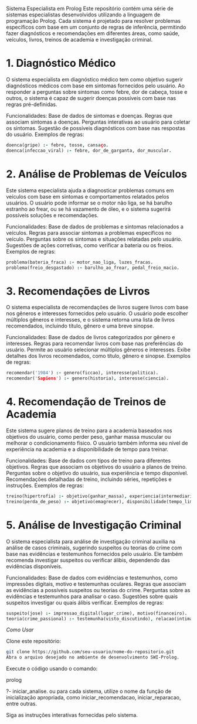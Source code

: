 Sistema Especialista em Prolog
Este repositório contém uma série de sistemas especialistas desenvolvidos utilizando a linguagem de programação Prolog. Cada sistema é projetado para resolver problemas específicos com base em um conjunto de regras de inferência, permitindo fazer diagnósticos e recomendações em diferentes áreas, como saúde, veículos, livros, treinos de academia e investigação criminal.

# 1. Diagnóstico Médico #
O sistema especialista em diagnóstico médico tem como objetivo sugerir diagnósticos médicos com base em sintomas fornecidos pelo usuário. Ao responder a perguntas sobre sintomas como febre, dor de cabeça, tosse e outros, o sistema é capaz de sugerir doenças possíveis com base nas regras pré-definidas.

Funcionalidades:
Base de dados de sintomas e doenças.
Regras que associam sintomas a doenças.
Perguntas interativas ao usuário para coletar os sintomas.
Sugestão de possíveis diagnósticos com base nas respostas do usuário.
Exemplos de regras:

```prolog
doenca(gripe) :- febre, tosse, cansaço.
doenca(infeccao_viral) :- febre, dor_de_garganta, dor_muscular.
```

# 2. Análise de Problemas de Veículos #
Este sistema especialista ajuda a diagnosticar problemas comuns em veículos com base em sintomas e comportamentos relatados pelos usuários. O usuário pode informar se o motor não liga, se há barulho estranho ao frear, ou se há vazamento de óleo, e o sistema sugerirá possíveis soluções e recomendações.

Funcionalidades:
Base de dados de problemas e sintomas relacionados a veículos.
Regras para associar sintomas a problemas específicos no veículo.
Perguntas sobre os sintomas e situações relatadas pelo usuário.
Sugestões de ações corretivas, como verificar a bateria ou os freios.
Exemplos de regras:

```prolog
problema(bateria_fraca) :- motor_nao_liga, luzes_fracas.
problema(freio_desgastado) :- barulho_ao_frear, pedal_freio_macio.
```

# 3. Recomendações de Livros #
O sistema especialista de recomendações de livros sugere livros com base nos gêneros e interesses fornecidos pelo usuário. O usuário pode escolher múltiplos gêneros e interesses, e o sistema retorna uma lista de livros recomendados, incluindo título, gênero e uma breve sinopse.

Funcionalidades:
Base de dados de livros categorizados por gênero e interesses.
Regras para recomendar livros com base nas preferências do usuário.
Permite ao usuário selecionar múltiplos gêneros e interesses.
Exibe detalhes dos livros recomendados, como título, gênero e sinopse.
Exemplos de regras:

```prolog
recomendar('1984') :- genero(ficcao), interesse(politica).
recomendar('Sapiens') :- genero(historia), interesse(ciencia).
```

# 4. Recomendação de Treinos de Academia #
Este sistema sugere planos de treino para a academia baseados nos objetivos do usuário, como perder peso, ganhar massa muscular ou melhorar o condicionamento físico. O usuário também informa seu nível de experiência na academia e a disponibilidade de tempo para treinar.

Funcionalidades:
Base de dados com tipos de treino para diferentes objetivos.
Regras que associam os objetivos do usuário a planos de treino.
Perguntas sobre o objetivo do usuário, sua experiência e tempo disponível.
Recomendações detalhadas de treino, incluindo séries, repetições e instruções.
Exemplos de regras:

```prolog
treino(hipertrofia) :- objetivo(ganhar_massa), experiencia(intermediario).
treino(perda_de_peso) :- objetivo(emagrecer), disponibilidade(tempo_limitado).
```

# 5. Análise de Investigação Criminal #
O sistema especialista para análise de investigação criminal auxilia na análise de casos criminais, sugerindo suspeitos ou teorias do crime com base nas evidências e testemunhos fornecidos pelo usuário. Ele também recomenda investigar suspeitos ou verificar álibis, dependendo das evidências disponíveis.

Funcionalidades:
Base de dados com evidências e testemunhos, como impressões digitais, motivo e testemunhas oculares.
Regras que associam as evidências a possíveis suspeitos ou teorias do crime.
Perguntas sobre as evidências e testemunhos para analisar o caso.
Sugestões sobre quais suspeitos investigar ou quais álibis verificar.
Exemplos de regras:

```prolog
suspeito(jose) :- impressao_digital(lugar_crime), motivo(financeiro).
teoria(crime_passional) :- testemunha(visto_discutindo), relacao(intima).
```

*Como Usar*

Clone este repositório:

```bash
git clone https://github.com/seu-usuario/nome-do-repositorio.git
Abra o arquivo desejado no ambiente de desenvolvimento SWI-Prolog.
```

Execute o código usando o comando:

prolog

?- iniciar_analise.
ou para cada sistema, utilize o nome da função de inicialização apropriada, como iniciar_recomendacao, iniciar_reparacao, entre outras.

Siga as instruções interativas fornecidas pelo sistema.

